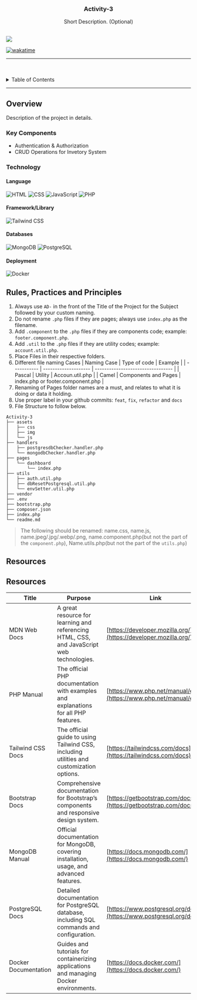 <a name="readme-top">

<br/>

<br />
<div align="center">

  <!-- TODO: If you want to add logo or banner you can add it here -->

<!-- TODO: Change Title to the name of the title of your Project -->
  <h3 align="center">Activity-3</h3>
</div>
<!-- TODO: Make a short description -->
<div align="center">
  Short Description. (Optional)
</div>

<br />

<!-- TODO: Change the zyx-0314 into your github username  -->
<!-- TODO: Change the WD-Template-Project into the same name of your folder -->

![](https://visit-counter.vercel.app/counter.png?page=zyx-0314/AD-CI4-Template-Project)

[![wakatime](https://wakatime.com/badge/user/018dd99a-4985-4f98-8216-6ca6fe2ce0f8/project/63501637-9a31-42f0-960d-4d0ab47977f8.svg)](https://wakatime.com/badge/user/018dd99a-4985-4f98-8216-6ca6fe2ce0f8/project/63501637-9a31-42f0-960d-4d0ab47977f8)

---

<br />
<br />

<!-- TODO: If you want to add more layers for your readme -->
<details>
  <summary>Table of Contents</summary>
  <ol>
    <li>
      <a href="#overview">Overview</a>
      <ol>
        <li>
          <a href="#key-components">Key Components</a>
        </li>
        <li>
          <a href="#technology">Technology</a>
        </li>
      </ol>
    </li>
    <li>
      <a href="#rule,-practices-and-principles">Rules, Practices and Principles</a>
    </li>
    <li>
      <a href="#resources">Resources</a>
    </li>
  </ol>
</details>

---

## Overview

<!-- TODO: To be changed -->
<!-- The following are just sample -->

Description of the project in details.

### Key Components

<!-- TODO: List of Key Components -->
<!-- The following are just sample -->

- Authentication & Authorization
- CRUD Operations for Invetory System

### Technology

#### Language
![HTML](https://img.shields.io/badge/HTML-E34F26?style=for-the-badge&logo=html5&logoColor=white)
![CSS](https://img.shields.io/badge/CSS-1572B6?style=for-the-badge&logo=css3&logoColor=white)
![JavaScript](https://img.shields.io/badge/JavaScript-F7DF1E?style=for-the-badge&logo=javascript&logoColor=white)
![PHP](https://img.shields.io/badge/PHP-777BB4?style=for-the-badge&logo=php&logoColor=white)

#### Framework/Library
![Tailwind CSS](https://img.shields.io/badge/Tailwind_CSS-06B6D4?style=for-the-badge&logo=tailwindcss&logoColor=white)

#### Databases
![MongoDB](https://img.shields.io/badge/MongoDB-47A248?style=for-the-badge&logo=mongodb&logoColor=white)
![PostgreSQL](https://img.shields.io/badge/PostgreSQL-336791?style=for-the-badge&logo=postgresql&logoColor=white)

#### Deployment
![Docker](https://img.shields.io/badge/Docker-2496ED?style=for-the-badge&logo=docker&logoColor=white)


## Rules, Practices and Principles

<!-- Do not Change this -->

1. Always use `AD-` in the front of the Title of the Project for the Subject followed by your custom naming.
2. Do not rename `.php` files if they are pages; always use `index.php` as the filename.
3. Add `.component` to the `.php` files if they are components code; example: `footer.component.php`.
4. Add `.util` to the `.php` files if they are utility codes; example: `account.util.php`.
5. Place Files in their respective folders.
6. Different file naming Cases
   | Naming Case | Type of code         | Example                           |
   | ----------- | -------------------- | --------------------------------- |
   | Pascal      | Utility              | Accoun.util.php                   |
   | Camel       | Components and Pages | index.php or footer.component.php |
8. Renaming of Pages folder names are a must, and relates to what it is doing or data it holding.
9. Use proper label in your github commits: `feat`, `fix`, `refactor` and `docs`
10. File Structure to follow below.

```
Activity-3
├── assets
│   ├── css
│   ├── img
│   └── js
├── handlers
│   ├── postgresdbChecker.handler.php
│   └── mongodbChecker.handler.php
├── pages
│   └── dashboard
│       └── index.php
├── utils
│   ├── auth.util.php
│   ├── dbResetPostgresql.util.php
│   └── envSetter.util.php
├── vendor
├── .env
├── bootstrap.php
├── composer.json
├── index.php
└── readme.md

```
> The following should be renamed: name.css, name.js, name.jpeg/.jpg/.webp/.png, name.component.php(but not the part of the `component.php`), Name.utils.php(but not the part of the `utils.php`)

## Resources

<!-- TODO: Add References -->

## Resources

| Title               | Purpose                                                                                     | Link                                  |
|---------------------|---------------------------------------------------------------------------------------------|-------------------------------------|
| MDN Web Docs        | A great resource for learning and referencing HTML, CSS, and JavaScript web technologies.   | [https://developer.mozilla.org/](https://developer.mozilla.org/) |
| PHP Manual          | The official PHP documentation with examples and explanations for all PHP features.         | [https://www.php.net/manual/en/](https://www.php.net/manual/en/) |
| Tailwind CSS Docs   | The official guide to using Tailwind CSS, including utilities and customization options.    | [https://tailwindcss.com/docs](https://tailwindcss.com/docs)       |
| Bootstrap Docs      | Comprehensive documentation for Bootstrap’s components and responsive design system.        | [https://getbootstrap.com/docs/](https://getbootstrap.com/docs/)   |
| MongoDB Manual      | Official documentation for MongoDB, covering installation, usage, and advanced features.    | [https://docs.mongodb.com/](https://docs.mongodb.com/)             |
| PostgreSQL Docs     | Detailed documentation for PostgreSQL database, including SQL commands and configuration.    | [https://www.postgresql.org/docs/](https://www.postgresql.org/docs/) |
| Docker Documentation| Guides and tutorials for containerizing applications and managing Docker environments.       | [https://docs.docker.com/](https://docs.docker.com/)               |
